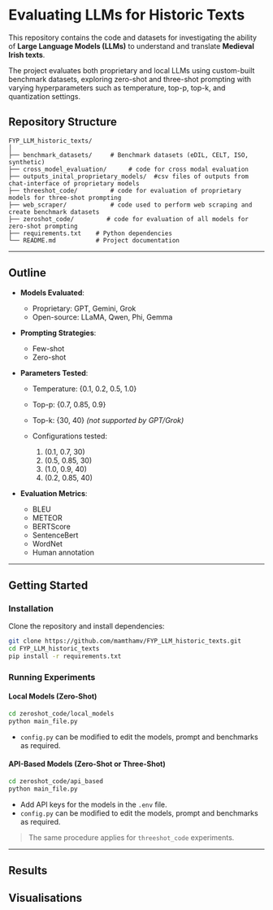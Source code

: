 # Evaluating LLMs for Historic Texts

This repository contains the code and datasets for investigating the ability of **Large Language Models (LLMs)** to understand and translate **Medieval Irish texts**.

The project evaluates both proprietary and local LLMs using custom-built benchmark datasets, exploring zero-shot and three-shot prompting with varying hyperparameters such as temperature, top-p, top-k, and quantization settings.

## Repository Structure

```
FYP_LLM_historic_texts/
│
├── benchmark_datasets/     # Benchmark datasets (eDIL, CELT, ISO, synthetic)
├── cross_model_evaluation/      # code for cross modal evaluation
├── outputs_inital_proprietary_models/  #csv files of outputs from chat-interface of proprietary models
├── threeshot_code/         # code for evaluation of proprietary models for three-shot prompting
├── web_scraper/            # code used to perform web scraping and create benchmark datasets
├── zeroshot_code/         # code for evaluation of all models for zero-shot prompting  
├── requirements.txt    # Python dependencies
└── README.md           # Project documentation
```

---

## Outline

* **Models Evaluated**:

  * Proprietary: GPT, Gemini, Grok
  * Open-source: LLaMA, Qwen, Phi, Gemma

* **Prompting Strategies**:

  * Few-shot 
  * Zero-shot 

* **Parameters Tested**:

  * Temperature: {0.1, 0.2, 0.5, 1.0}
  * Top-p: {0.7, 0.85, 0.9}
  * Top-k: {30, 40} *(not supported by GPT/Grok)*
  * Configurations tested:

    1. (0.1, 0.7, 30)
    2. (0.5, 0.85, 30)
    3. (1.0, 0.9, 40)
    4. (0.2, 0.85, 40)

* **Evaluation Metrics**:

  * BLEU
  * METEOR
  * BERTScore
  * SentenceBert
  * WordNet
  * Human annotation

---

## Getting Started

### Installation

Clone the repository and install dependencies:

```bash
git clone https://github.com/mamthamv/FYP_LLM_historic_texts.git
cd FYP_LLM_historic_texts
pip install -r requirements.txt
```

### Running Experiments

#### Local Models (Zero-Shot)

```bash
cd zeroshot_code/local_models
python main_file.py
```

* `config.py` can be modified to edit the models, prompt and benchmarks as required.

#### API-Based Models (Zero-Shot or Three-Shot)

```bash
cd zeroshot_code/api_based
python main_file.py
```

* Add API keys for the models in the `.env` file.
* `config.py` can be modified to edit the models, prompt and benchmarks as required.

> The same procedure applies for `threeshot_code` experiments.
---

## Results

## Visualisations

